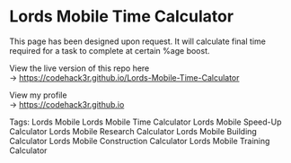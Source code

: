 # Lords Mobile Time Calculator

This page has been designed upon request.
It will calculate final time required for a task to complete at certain %age boost.

View the live version of this repo here  
-> https://codehack3r.github.io/Lords-Mobile-Time-Calculator

View my profile  
-> https://codehack3r.github.io

Tags:
Lords Mobile
Lords Mobile Time Calculator
Lords Mobile Speed-Up Calculator
Lords Mobile Research Calculator
Lords Mobile Building Calculator
Lords Mobile Construction Calculator
Lords Mobile Training Calculator

